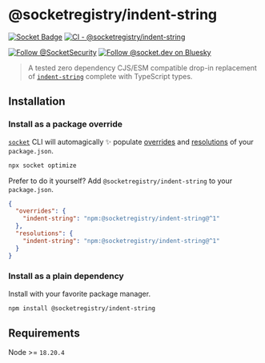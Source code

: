 # @socketregistry/indent-string

[![Socket Badge](https://socket.dev/api/badge/npm/package/@socketregistry/indent-string)](https://socket.dev/npm/package/@socketregistry/indent-string)
[![CI - @socketregistry/indent-string](https://github.com/SocketDev/socket-registry/actions/workflows/ci.yml/badge.svg)](https://github.com/SocketDev/socket-registry/actions/workflows/ci.yml)

[![Follow @SocketSecurity](https://img.shields.io/twitter/follow/SocketSecurity?style=social)](https://twitter.com/SocketSecurity)
[![Follow @socket.dev on Bluesky](https://img.shields.io/badge/Follow-@socket.dev-1DA1F2?style=social&logo=bluesky)](https://bsky.app/profile/socket.dev)

> A tested zero dependency CJS/ESM compatible drop-in replacement of
> [`indent-string`](https://socket.dev/npm/package/indent-string) complete with
> TypeScript types.

## Installation

### Install as a package override

[`socket`](https://socket.dev/npm/package/socket) CLI will automagically ✨
populate
[overrides](https://docs.npmjs.com/cli/v9/configuring-npm/package-json#overrides)
and [resolutions](https://yarnpkg.com/configuration/manifest#resolutions) of
your `package.json`.

```sh
npx socket optimize
```

Prefer to do it yourself? Add `@socketregistry/indent-string` to your
`package.json`.

```json
{
  "overrides": {
    "indent-string": "npm:@socketregistry/indent-string@^1"
  },
  "resolutions": {
    "indent-string": "npm:@socketregistry/indent-string@^1"
  }
}
```

### Install as a plain dependency

Install with your favorite package manager.

```sh
npm install @socketregistry/indent-string
```

## Requirements

Node >= `18.20.4`
